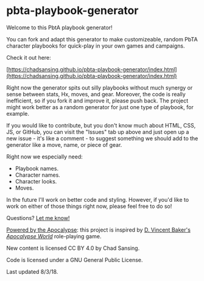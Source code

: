 # pbta-playbook-generator

Welcome to this PbtA playbook generator!

You can fork and adapt this generator to make customizeable, random PbTA character playbooks for quick-play in your own games and campaigns.

Check it out here: 

[https://chadsansing.github.io/pbta-playbook-generator/index.html](https://chadsansing.github.io/pbta-playbook-generator/index.html)

Right now the generator spits out silly playbooks without much synergy or sense between stats, Hx, moves, and gear. Moreover, the code is really inefficient, so if you fork it and improve it, please push back. The project might work better as a random generator for just one type of playbook, for example.

If you would like to contribute, but you don't know much about HTML, CSS, JS, or GitHub, you can visit the "Issues" tab up above and just open up a new issue - it's like a comment - to suggest something we should add to the generator like a move, name, or piece of gear.

Right now we especially need:

- Playbook names.
- Character names.
- Character looks.
- Moves.

In the future I'll work on better code and styling. However, if you'd like to work on either of those things right now, please feel free to do so!

Questions? [Let me know!](mailto:csansing@gmail.com)

[Powered by the Apocalypse](https://en.wikipedia.org/wiki/Powered_by_the_Apocalypse): this project is inspired by [D. Vincent Baker's](https://en.wikipedia.org/wiki/Vincent_Baker) [*Apocalypse World*](http://www.apocalypse-world.com/) role-playing game.

New content is licensed CC BY 4.0 by Chad Sansing.

Code is licensed under a GNU General Public License.

Last updated 8/3/18.